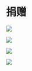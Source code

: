 # 捐赠

[![](https://img.shields.io/badge/-微信支付-2aae67.svg?style=for-the-badge&logo=wechat&logoColor=white)](https://user-images.githubusercontent.com/95170151/193442239-c61de2ba-6795-4ad0-9952-edc75fc2027e.jpg)

[![](https://img.shields.io/badge/-支付宝-1578ff.svg?style=for-the-badge&logo=alipay&logoColor=white)](https://qr.alipay.com/fkx19036u5u2jqclecxxd35)

[![](https://img.shields.io/badge/-QQ支付-13A1E3.svg?style=for-the-badge&logo=tencentqq&logoColor=white)](https://user-images.githubusercontent.com/95170151/205419191-f92eefa9-ab54-43a1-92ee-6984a5bee2db.png)

[![](https://img.shields.io/badge/-爱发电-8161db.svg?style=for-the-badge&logo=patreon&logoColor=white)](https://afdian.net/a/beixin)

